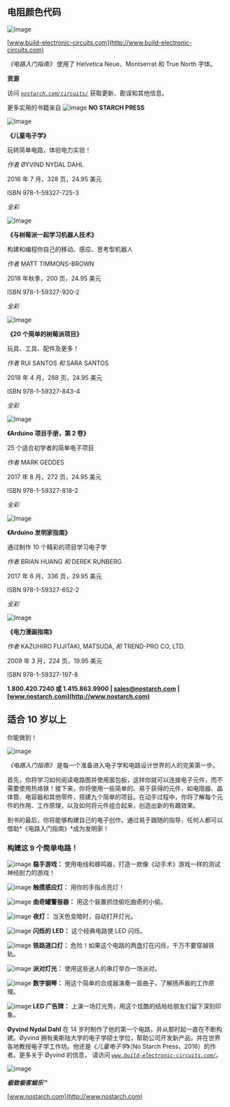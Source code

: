 ## 电阻颜色代码

![image](img/f0064-01.jpg)

[www.build-electronic-circuits.com](http://www.build-electronic-circuits.com)

*《电路入门指南》* 使用了 Helvetica Neue、Montserrat 和 True North 字体。

**资源**

访问 *[`nostarch.com/circuits/`](https://nostarch.com/circuits/)* 获取更新、勘误和其他信息。

更多实用的书籍来自 ![image](img/f0067-01.jpg) **NO STARCH PRESS**

![Image](img/f0067-02.jpg)

**《儿童电子学》**

玩转简单电路，体验电力实验！

*作者* ØYVIND NYDAL DAHL

2016 年 7 月，328 页，24.95 美元

ISBN 978-1-59327-725-3

*全彩*

![Image](img/f0067-03.jpg)

**《与树莓派一起学习机器人技术》**

构建和编程你自己的移动、感应、思考型机器人

*作者* MATT TIMMONS-BROWN

2018 年秋季，200 页，24.95 美元

ISBN 978-1-59327-920-2

*全彩*

![Image](img/f0067-04.jpg)

**《20 个简单的树莓派项目》**

玩具、工具、配件及更多！

*作者* RUI SANTOS *和* SARA SANTOS

2018 年 4 月，288 页，24.95 美元

ISBN 978-1-59327-843-4

*全彩*

![Image](img/f0067-05.jpg)

**《Arduino 项目手册，第 2 卷》**

25 个适合初学者的简单电子项目

*作者* MARK GEDDES

2017 年 8 月，272 页，24.95 美元

ISBN 978-1-59327-818-2

*全彩*

![Image](img/f0067-06.jpg)

**《Arduino 发明家指南》**

通过制作 10 个精彩的项目学习电子学

*作者* BRIAN HUANG *和* DEREK RUNBERG

2017 年 6 月，336 页，29.95 美元

ISBN 978-1-59327-652-2

*全彩*

![Image](img/f0067-07.jpg)

**《电力漫画指南》**

*作者* KAZUHIRO FUJITAKI, MATSUDA, *和* TREND-PRO CO, LTD.

2009 年 3 月，224 页，19.95 美元

ISBN 978-1-59327-197-8

**1.800.420.7240 或 1.415.863.9900 | sales@nostarch.com | [www.nostarch.com](http://www.nostarch.com)**

## 适合 10 岁以上

你能做到！

![image](img/f0068-01.jpg)

*《电路入门指南》* 是每一个准备进入电子学和电路设计世界的人的完美第一步。

首先，你将学习如何阅读电路图并使用面包板，这样你就可以连接电子元件，而不需要使用热烙铁！接下来，你将使用一些简单的、易于获得的元件，如电阻器、晶体管、电容器和其他零件，搭建九个简单的项目。在动手过程中，你将了解每个元件的作用、工作原理，以及如何将元件组合起来，创造出新的有趣效果。

到书的最后，你将能够构建自己的电子创作。通过易于跟随的指导，任何人都可以借助*《电路入门指南》*成为发明家！

### 构建这 9 个简单电路！

![image](img/com.jpg) **稳手游戏：** 使用电线和蜂鸣器，打造一款像《动手术》游戏一样的测试神经耐力的游戏！

![image](img/com.jpg) **触摸感应灯：** 用你的手指点亮灯！

![image](img/com.jpg) **曲奇罐警报器：** 用这个装置抓住偷吃曲奇的小偷。

![image](img/com.jpg) **夜灯：** 当天色变暗时，自动打开灯光。

![image](img/com.jpg) **闪烁的 LED：** 这个经典电路使 LED 闪烁。

![image](img/com.jpg) **铁路道口灯：** 危险！如果这个电路的两盏灯在闪烁，千万不要穿越铁轨。

![image](img/com.jpg) **派对灯光：** 使用这些迷人的串灯举办一场派对。

![image](img/com.jpg) **数字钢琴：** 用这个简单的合成器演奏一首曲子，了解扬声器的工作原理。

![image](img/com.jpg) **LED 广告牌：** 上演一场灯光秀，用这个炫酷的结局给朋友们留下深刻印象。

**Øyvind Nydal Dahl** 在 14 岁时制作了他的第一个电路，并从那时起一直在不断构建。Øyvind 拥有奥斯陆大学的电子学硕士学位，帮助公司开发新产品，并在世界各地教授电子学工作坊。他还是《*儿童电子学*》（No Starch Press，2016）的作者。更多关于 Øyvind 的信息， 请访问 *[`www.build-electronic-circuits.com/`](http://www.build-electronic-circuits.com/)*。

![image](img/logo.jpg)

***极致极客娱乐™***

[www.nostarch.com](http://www.nostarch.com)
